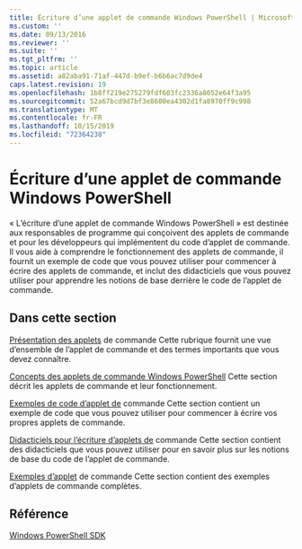 ```yaml
---
title: Écriture d’une applet de commande Windows PowerShell | Microsoft Docs
ms.custom: ''
ms.date: 09/13/2016
ms.reviewer: ''
ms.suite: ''
ms.tgt_pltfrm: ''
ms.topic: article
ms.assetid: a82aba91-71af-447d-b9ef-b6b6ac7d9de4
caps.latest.revision: 19
ms.openlocfilehash: 1b8ff219e275279fdf603fc2336a8052e64f3a95
ms.sourcegitcommit: 52a67bcd9d7bf3e8600ea4302d1fa8970ff9c998
ms.translationtype: MT
ms.contentlocale: fr-FR
ms.lasthandoff: 10/15/2019
ms.locfileid: "72364238"
---
```

# <a name="writing-a-windows-powershell-cmdlet"></a>Écriture d’une applet de commande Windows PowerShell

« L’écriture d’une applet de commande Windows PowerShell » est destinée aux responsables de programme qui conçoivent des applets de commande et pour les développeurs qui implémentent du code d’applet de commande. Il vous aide à comprendre le fonctionnement des applets de commande, il fournit un exemple de code que vous pouvez utiliser pour commencer à écrire des applets de commande, et inclut des didacticiels que vous pouvez utiliser pour apprendre les notions de base derrière le code de l’applet de commande.

## <a name="in-this-section"></a>Dans cette section

[Présentation des applets](./cmdlet-overview.md) de commande Cette rubrique fournit une vue d’ensemble de l’applet de commande et des termes importants que vous devez connaître.

[Concepts des applets de commande Windows PowerShell](./windows-powershell-cmdlet-concepts.md) Cette section décrit les applets de commande et leur fonctionnement.

[Exemples de code d’applet de](./examples-of-cmdlet-code.md) commande Cette section contient un exemple de code que vous pouvez utiliser pour commencer à écrire vos propres applets de commande.

[Didacticiels pour l’écriture d’applets de](./tutorials-for-writing-cmdlets.md) commande Cette section contient des didacticiels que vous pouvez utiliser pour en savoir plus sur les notions de base du code de l’applet de commande.

[Exemples d’applet](./cmdlet-samples.md) de commande Cette section contient des exemples d’applets de commande complètes.

## <a name="reference"></a>Référence

[Windows PowerShell SDK](../windows-powershell-reference.md)
